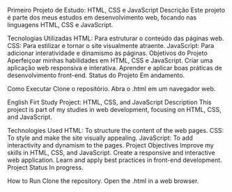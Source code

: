 Primeiro Projeto de Estudo: HTML, CSS e JavaScript
Descrição
Este projeto é parte dos meus estudos em desenvolvimento web, focando nas linguagens HTML, CSS e JavaScript.

Tecnologias Utilizadas
HTML: Para estruturar o conteúdo das páginas web.
CSS: Para estilizar e tornar o site visualmente atraente.
JavaScript: Para adicionar interatividade e dinamismo às páginas.
Objetivos do Projeto
Aperfeiçoar minhas habilidades em HTML, CSS e JavaScript.
Criar uma aplicação web responsiva e interativa.
Aprender e aplicar boas práticas de desenvolvimento front-end.
Status do Projeto
Em andamento.

Como Executar
Clone o repositório.
Abra o .html em um navegador web.

English
Firt Study Project: HTML, CSS, and JavaScript
Description
This project is part of my studies in web development, focusing on HTML, CSS, and JavaScript.

Technologies Used
HTML: To structure the content of the web pages.
CSS: To style and make the site visually appealing.
JavaScript: To add interactivity and dynamism to the pages.
Project Objectives
Improve my skills in HTML, CSS, and JavaScript.
Create a responsive and interactive web application.
Learn and apply best practices in front-end development.
Project Status
In progress.

How to Run
Clone the repository.
Open the .html in a web browser.
